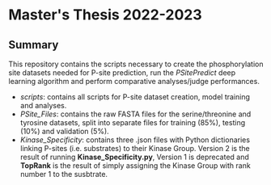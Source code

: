 # Master's Thesis 2022-2023
## Summary
This repository contains the scripts necessary to create the phosphorylation site datasets needed for P-site prediction, run the *PSitePredict* deep learning algorithm and perform comparative analyses/judge performances.

- *scripts*: contains all scripts for P-site dataset creation, model training and analyses.
- *PSite_Files*: contains the raw FASTA files for the serine/threonine and tyrosine datasets, split into separate files for training (85%), testing (10%) and validation (5%).
- *Kinase_Specificity*: contains three .json files with Python dictionaries linking P-sites (i.e. substrates) to their Kinase Group. Version 2 is the result of running **Kinase_Specificity.py**, Version 1 is deprecated and **TopRank** is the result of simply assigning the Kinase Group with rank number 1 to the susbtrate.
